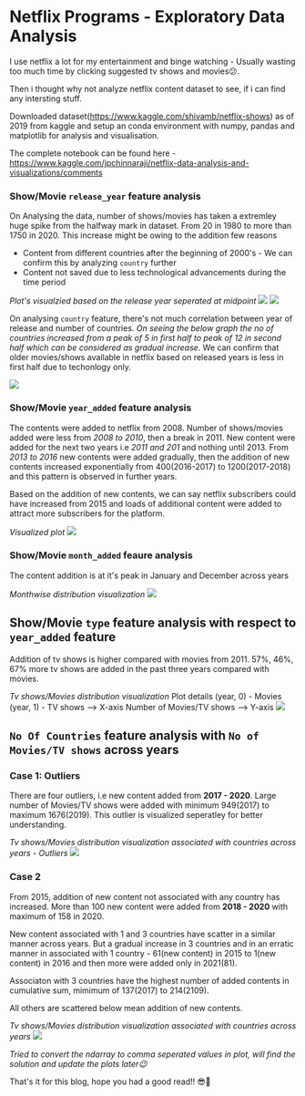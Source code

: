 # Netflix Programs - Exploratory Data Analysis

I use netflix a lot for my entertainment and binge watching - Usually wasting too much time by clicking suggested tv shows and movies😕.

Then i thought why not analyze netflix content dataset to see, if i can find any intersting stuff.

Downloaded dataset(https://www.kaggle.com/shivamb/netflix-shows) as of 2019 from kaggle and setup an conda environment with numpy, pandas and matplotlib for analysis and visualisation.

The complete notebook can be found here - https://www.kaggle.com/jpchinnaraji/netflix-data-analysis-and-visualizations/comments

### Show/Movie `release_year` feature analysis

On Analysing the data, number of shows/movies has taken a extremley huge spike from the halfway mark in dataset. From 20 in 1980 to more than 1750 in 2020.
This increase might be owing to the addition few reasons
  * Content from different countries after the beginning of 2000's - We can confirm this by analyzing `country` further
  * Content not saved due to less technological advancements during the time period

*Plot's visualzied based on the release year seperated at midpoint*
<img src="/images/ry-1940-80.png">
<img src="/images/ry-1981-2020.png">

On analysing `country` feature, there's not much correlation between year of release and number of countries. 
*On seeing the below graph the no of countries increased from a peak of 5 in first half to peak of 12 in second half which can be considered as gradual increase.* We can confirm that older movies/shows available in netflix based on released years is less in first half due to techonlogy only.

<img src="/images/ry-v-noofcountries.png">

### Show/Movie `year_added` feature analysis
The contents were added to netflix from 2008. Number of shows/movies added were less from *2008 to 2010*, then a break in 2011. New content were added for the next two years i.e *2011 and 201* and nothing until 2013. From *2013 to 2016* new contents were added gradually, then the addition of new contents increased exponentially from 400(2016-2017) to 1200(2017-2018) and this pattern is observed in further years.

Based on the addition of new contents, we can say netflix subscribers could have increased from 2015 and loads of additional content were added to attract more subscribers for the platform.

*Visualized plot*
<img src="/images/year-added.png">

### Show/Movie `month_added` feaure analysis
The content addition is at it's peak in January and December across years

*Monthwise distribution visualization*
<img src="/images/month-added-distribution.png">

## Show/Movie `type` feature analysis with respect to `year_added` feature
Addition of tv shows is higher compared with movies from 2011. 57%, 46%, 67% more tv shows are added in the past three years compared with movies.

*Tv shows/Movies distribution visualization*
Plot details
(year, 0) - Movies (year, 1) - TV shows --> X-axis
Number of Movies/TV shows --> Y-axis
<img src="/images/content-classification-distribution.png">

## `No Of Countries` feature analysis with `No of Movies/TV shows` across years

### Case 1: Outliers
There are four outliers, i.e new content added from **2017 - 2020**. Large number of Movies/TV shows were added with minimum 949(2017) to maximum 1676(2019).
This outlier is visualized seperatley for better understanding.

*Tv shows/Movies distribution visualization associated with countries across years - Outliers*
<img src="/images/no-of-countries-count-greater-than-677-with-respect-to-yd.png">

### Case 2
From 2015, addition of new content not associated with any country has increased. More than 100 new content were added from **2018 - 2020** with maximum of 158 in 2020.

New content associated with 1 and 3 countries have scatter in a similar manner across years. But a gradual increase in 3 countries and in an erratic manner in associated with 1 country - 61(new content) in 2015 to 1(new content) in 2016 and then more were added only in 2021(81).

Associaton with 3 countries have the highest number of added contents in cumulative sum, mimimum of 137(2017) to 214(2109).

All others are scattered below mean addition of new contents.

*Tv shows/Movies distribution visualization associated with countries across years*
<img src="/images/no-of-countries-count-less-than-677-with-respect-to-yd.png">

*Tried to convert the ndarray to comma seperated values in plot, will find the solution and update the plots later😉*

That's it for this blog, hope you had a good read!! 😎🙂
